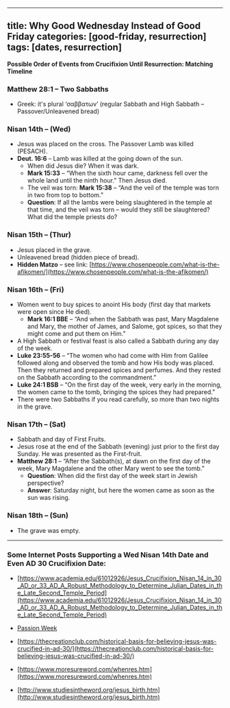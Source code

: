 
---
title: Why Good Wednesday Instead of Good Friday
categories: [good-friday, resurrection]
tags: [dates, resurrection]
---

**Possible Order of Events from Crucifixion Until Resurrection: Matching Timeline**

### Matthew 28:1 – Two Sabbaths
- Greek: it's plural ‘σαββατων’ (regular Sabbath and High Sabbath – Passover/Unleavened bread)

### Nisan 14th – (Wed) 
- Jesus was placed on the cross. The Passover Lamb was killed (PESACH).
- **Deut. 16:6** – Lamb was killed at the going down of the sun. 
  - When did Jesus die? When it was dark. 
  - **Mark 15:33** – “When the sixth hour came, darkness fell over the whole land until the ninth hour.” Then Jesus died.
  - The veil was torn: **Mark 15:38** – “And the veil of the temple was torn in two from top to bottom.”
  - **Question**: If all the lambs were being slaughtered in the temple at that time, and the veil was torn – would they still be slaughtered? What did the temple priests do?

### Nisan 15th – (Thur)
- Jesus placed in the grave. 
- Unleavened bread (hidden piece of bread). 
- **Hidden Matzo** – see link: [https://www.chosenpeople.com/what-is-the-afikomen/](https://www.chosenpeople.com/what-is-the-afikomen/)

### Nisan 16th – (Fri) 
- Women went to buy spices to anoint His body (first day that markets were open since He died).
  - **Mark 16:1 BBE** – “And when the Sabbath was past, Mary Magdalene and Mary, the mother of James, and Salome, got spices, so that they might come and put them on Him.”
- A High Sabbath or festival feast is also called a Sabbath during any day of the week. 
- **Luke 23:55-56** – “The women who had come with Him from Galilee followed along and observed the tomb and how His body was placed. Then they returned and prepared spices and perfumes. And they rested on the Sabbath according to the commandment.”
- **Luke 24:1 BSB** – “On the first day of the week, very early in the morning, the women came to the tomb, bringing the spices they had prepared.”
- There were two Sabbaths if you read carefully, so more than two nights in the grave.

### Nisan 17th – (Sat)
- Sabbath and day of First Fruits. 
- Jesus rose at the end of the Sabbath (evening) just prior to the first day Sunday. He was presented as the First-fruit.
- **Matthew 28:1** – “After the Sabbath(s), at dawn on the first day of the week, Mary Magdalene and the other Mary went to see the tomb.”
  - **Question**: When did the first day of the week start in Jewish perspective? 
  - **Answer**: Saturday night, but here the women came as soon as the sun was rising.

### Nisan 18th – (Sun)
- The grave was empty.

---

### Some Internet Posts Supporting a Wed Nisan 14th Date and Even AD 30 Crucifixion Date:

- [https://www.academia.edu/61012926/Jesus_Crucifixion_Nisan_14_in_30_AD_or_33_AD_A_Robust_Methodology_to_Determine_Julian_Dates_in_the_Late_Second_Temple_Period](https://www.academia.edu/61012926/Jesus_Crucifixion_Nisan_14_in_30_AD_or_33_AD_A_Robust_Methodology_to_Determine_Julian_Dates_in_the_Late_Second_Temple_Period)

- [Passion Week](http://theos-sphragis.info/passion_week_harmonized.html#crucified)

- [https://thecreationclub.com/historical-basis-for-believing-jesus-was-crucified-in-ad-30/](https://thecreationclub.com/historical-basis-for-believing-jesus-was-crucified-in-ad-30/)

- [https://www.moresureword.com/whenres.htm](https://www.moresureword.com/whenres.htm)

- [http://www.studiesintheword.org/jesus_birth.htm](http://www.studiesintheword.org/jesus_birth.htm)
